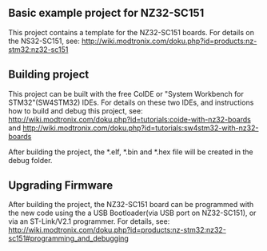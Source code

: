 ## Basic example project for NZ32-SC151
This project contains a template for the NZ32-SC151 boards.
For details on the NS32-SC151, see:
http://wiki.modtronix.com/doku.php?id=products:nz-stm32:nz32-sc151


## Building project
This project can be built with the free CoIDE or "System Workbench for STM32"(SW4STM32) IDEs. For details on
these two IDEs, and instructions how to build and debug this project, see:
http://wiki.modtronix.com/doku.php?id=tutorials:coide-with-nz32-boards
and
http://wiki.modtronix.com/doku.php?id=tutorials:sw4stm32-with-nz32-boards

After building the project, the *.elf, *.bin and *.hex file will be created in the debug folder.


## Upgrading Firmware
After building the project, the NZ32-SC151 board can be programmed with the new code
using the a USB Bootloader(via USB port on NZ32-SC151), or via an ST-Link/V2.1 programmer.
For details, see:
http://wiki.modtronix.com/doku.php?id=products:nz-stm32:nz32-sc151#programming_and_debugging
